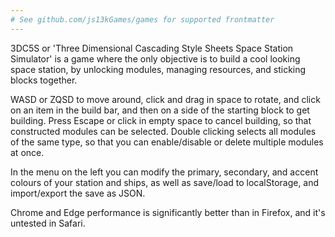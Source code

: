 ```yaml
---
# See github.com/js13kGames/games for supported frontmatter
---
```

3DC5S or 'Three Dimensional Cascading Style Sheets Space Station Simulator' is a game where the only objective is to build a cool looking space station, by unlocking modules, managing resources, and sticking blocks together.

WASD or ZQSD to move around, click and drag in space to rotate, and click on an item in the build bar, and then on a side of the starting block to get building. Press Escape or click in empty space to cancel building, so that constructed modules can be selected. Double clicking selects all modules of the same type, so that you can enable/disable or delete multiple modules at once.

In the menu on the left you can modify the primary, secondary, and accent colours of your station and ships, as well as save/load to localStorage, and import/export the save as JSON.

Chrome and Edge performance is significantly better than in Firefox, and it's untested in Safari.